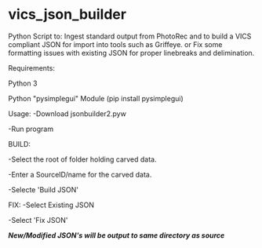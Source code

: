 # vics_json_builder
Python Script to:
Ingest standard output from PhotoRec and to build a VICS compliant JSON for import into tools such as Griffeye.
or 
Fix some formatting issues with existing JSON for proper linebreaks and delimination.

Requirements:

  Python 3
  
  Python "pysimplegui" Module (pip install pysimplegui)
  

  
 
Usage:
 -Download jsonbuilder2.pyw
 
 -Run program
 
BUILD:
 
 -Select the root of folder holding carved data.
 
 -Enter a SourceID/name for the carved data.
 
 -Selecte 'Build JSON'

 
 FIX:
  -Select Existing JSON
  
  -Select 'Fix JSON'
  
  
***New/Modified JSON's will be output to same directory as source***   
 
 
